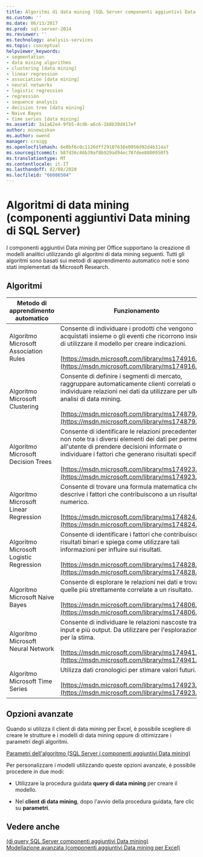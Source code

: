 ```yaml
---
title: Algoritmi di data mining (SQL Server componenti aggiuntivi Data mining) | Microsoft Docs
ms.custom: ''
ms.date: 06/13/2017
ms.prod: sql-server-2014
ms.reviewer: ''
ms.technology: analysis-services
ms.topic: conceptual
helpviewer_keywords:
- segmentation
- data mining algorithms
- clustering [data mining]
- linear regression
- association [data mining]
- neural networks
- logistic regression
- regression
- sequence analysis
- decision tree [data mining]
- Naive Bayes
- time series [data mining]
ms.assetid: 3a1a62e4-9fb5-4cdb-a6c6-1b8b30d417ef
author: minewiskan
ms.author: owend
manager: craigg
ms.openlocfilehash: 6e0bf6c0c1126dff29107636e0956d92d4b314a7
ms.sourcegitcommit: b87d36c46b39af8b929ad94ec707dee8800950f5
ms.translationtype: MT
ms.contentlocale: it-IT
ms.lasthandoff: 02/08/2020
ms.locfileid: "66086504"
---
```

# <a name="data-mining-algorithms-sql-server-data-mining-add-ins"></a>Algoritmi di data mining (componenti aggiuntivi Data mining di SQL Server)
  I componenti aggiuntivi Data mining per Office supportano la creazione di modelli analitici utilizzando gli algoritmi di data mining seguenti. Tutti gli algoritmi sono basati sui metodi di apprendimento automatico noti e sono stati implementati da Microsoft Research.  
  
## <a name="algorithms"></a>Algoritmi  
  
|Metodo di apprendimento automatico|Funzionamento|  
|-----------------------------|------------------|  
|Algoritmo Microsoft Association Rules|Consente di individuare i prodotti che vengono acquistati insieme o gli eventi che ricorrono insieme e di utilizzare il modello per creare indicazioni.<br /><br /> [https://msdn.microsoft.com/library/ms174916.aspx](https://msdn.microsoft.com/library/ms174916.aspx)|  
|Algoritmo Microsoft Clustering|Consente di definire i segmenti di mercato, raggruppare automaticamente clienti correlati o individuare relazioni nei dati da utilizzare per ulteriori analisi di data mining.<br /><br /> [https://msdn.microsoft.com/library/ms174879.aspx](https://msdn.microsoft.com/library/ms174879.aspx)|  
|Algoritmo Microsoft Decision Trees|Consente di identificare le relazioni precedentemente non note tra i diversi elementi dei dati per permettere all'utente di prendere decisioni informate o individuare i fattori che generano risultati specifici.<br /><br /> [https://msdn.microsoft.com/library/ms174923.aspx](https://msdn.microsoft.com/library/ms174923.aspx)|  
|Algoritmo Microsoft Linear Regression|Consente di trovare una formula matematica che descrive i fattori che contribuiscono a un risultato numerico.<br /><br /> [https://msdn.microsoft.com/library/ms174824.aspx](https://msdn.microsoft.com/library/ms174824.aspx)|  
|Algoritmo Microsoft Logistic Regression|Consente di identificare i fattori che contribuiscono a risultati binari e spiega come utilizzare tali informazioni per influire sui risultati.<br /><br /> [https://msdn.microsoft.com/library/ms174828.aspx](https://msdn.microsoft.com/library/ms174828.aspx)|  
|Algoritmo Microsoft Naive Bayes|Consente di esplorare le relazioni nei dati e trovare quelle più strettamente correlate a un risultato.<br /><br /> [https://msdn.microsoft.com/library/ms174806.aspx](https://msdn.microsoft.com/library/ms174806.aspx)|  
|Algoritmo Microsoft Neural Network|Consente di individuare le relazioni nascoste tra più input e più output. Da utilizzare per l'esplorazione o per la stima.<br /><br /> [https://msdn.microsoft.com/library/ms174941.aspx](https://msdn.microsoft.com/library/ms174941.aspx)|  
|Algoritmo Microsoft Time Series|Utilizza dati cronologici per stimare valori futuri.<br /><br /> [https://msdn.microsoft.com/library/ms174923.aspx](https://msdn.microsoft.com/library/ms174923.aspx)|  
  
## <a name="advanced-options"></a>Opzioni avanzate  
 Quando si utilizza il client di data mining per Excel, è possibile scegliere di creare le strutture e i modelli di data mining oppure di ottimizzare i parametri degli algoritmi.  
  
 [Parametri dell'algoritmo &#40;SQL Server i componenti aggiuntivi Data mining&#41;](algorithm-parameters-sql-server-data-mining-add-ins.md)  
  
 Per personalizzare i modelli utilizzando queste opzioni avanzate, è possibile procedere in due modi:  
  
-   Utilizzare la procedura guidata **query di data mining** per creare il modello.  
  
-   Nel **client di data mining**, dopo l'avvio della procedura guidata, fare clic su **parametri**.  
  
## <a name="see-also"></a>Vedere anche  
 [&#40;di query SQL Server componenti aggiuntivi Data mining&#41;](query-sql-server-data-mining-add-ins.md)   
 [Modellazione avanzata &#40;componenti aggiuntivi Data mining per Excel&#41;](advanced-modeling-data-mining-add-ins-for-excel.md)  
  
  
